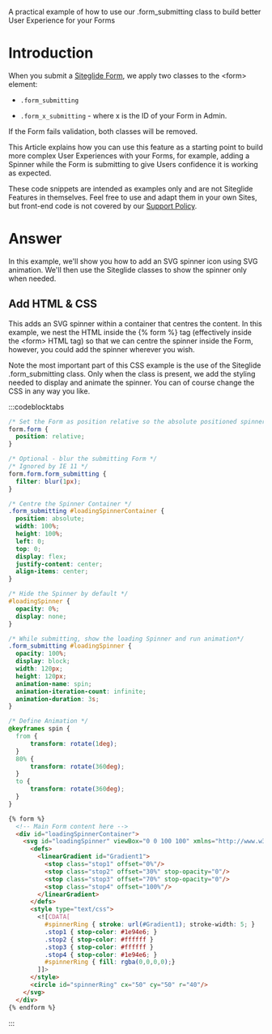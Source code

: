 A practical example of how to use our .form\_submitting class to build better User Experience for your Forms

# Introduction

When you submit a [Siteglide Form](https://help.siteglide.com/article/99-forms-getting-started), we apply two classes to the \<form> element:

*   `.form_submitting `

*   `.form_x_submitting` - where x is the ID of your Form in Admin.

If the Form fails validation, both classes will be removed.

This Article explains how you can use this feature as a starting point to build more complex User Experiences with your Forms, for example, adding a Spinner while the Form is submitting to give Users confidence it is working as expected.&#x20;

These code snippets are intended as examples only and are not Siteglide Features in themselves. Feel free to use and adapt them in your own Sites, but front-end code is not covered by our [Support Policy](https://help.siteglide.com/article/62-siteglide-support-policy).

# Answer

In this example, we'll show you how to add an SVG spinner icon using SVG animation.
We'll then use the Siteglide classes to show the spinner only when needed.

## Add HTML & CSS

This adds an SVG spinner within a container that centres the content.  In this example, we nest the HTML inside the {% form %} tag (effectively inside the \<form> HTML tag) so that we can centre the spinner inside the Form, however, you could add the spinner wherever you wish.&#x20;

Note the most important part of this CSS example is the use of the Siteglide .form\_submitting class. Only when the class is present, we add the styling needed to display and animate the spinner. You can of course change the CSS in any way you like.

:::codeblocktabs
```css
/* Set the Form as position relative so the absolute positioned spinner centres inside it */
form.form {
  position: relative;
}

/* Optional - blur the submitting Form */
/* Ignored by IE 11 */
form.form.form_submitting {
  filter: blur(1px);
}

/* Centre the Spinner Container */
.form_submitting #loadingSpinnerContainer {
  position: absolute;
  width: 100%;
  height: 100%;
  left: 0;
  top: 0;
  display: flex;
  justify-content: center;
  align-items: center;
}

/* Hide the Spinner by default */
#loadingSpinner {
  opacity: 0%;
  display: none; 
}

/* While submitting, show the loading Spinner and run animation*/
.form_submitting #loadingSpinner {
  opacity: 100%;
  display: block;
  width: 120px;
  height: 120px;
  animation-name: spin;
  animation-iteration-count: infinite;
  animation-duration: 3s;
}

/* Define Animation */
@keyframes spin {
  from {
      transform: rotate(1deg);
  }
  80% {
      transform: rotate(360deg);
  }
  to {
      transform: rotate(360deg);
  }
}

```

```html
{% form %}
  <!-- Main Form content here -->
  <div id="loadingSpinnerContainer">
    <svg id="loadingSpinner" viewBox="0 0 100 100" xmlns="http://www.w3.org/2000/svg"> 
      <defs>
        <linearGradient id="Gradient1">
          <stop class="stop1" offset="0%"/>
          <stop class="stop2" offset="30%" stop-opacity="0"/>
          <stop class="stop3" offset="70%" stop-opacity="0"/>
          <stop class="stop4" offset="100%"/>
        </linearGradient>
      </defs>
      <style type="text/css">
        <![CDATA[
          #spinnerRing { stroke: url(#Gradient1); stroke-width: 5; }
          .stop1 { stop-color: #1e94e6; }
          .stop2 { stop-color: #ffffff }
          .stop3 { stop-color: #ffffff }
          .stop4 { stop-color: #1e94e6; }
          #spinnerRing { fill: rgba(0,0,0,0);}
        ]]>
      </style>
      <circle id="spinnerRing" cx="50" cy="50" r="40"/>
    </svg>
  </div>
{% endform %}
```
:::

